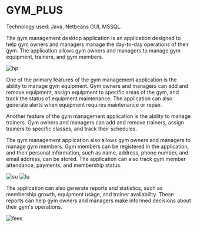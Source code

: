 # GYM_PLUS

Technology used: Java, Netbeans GUI, MSSQL.


The gym management desktop application is an application designed to help gym owners and managers manage the day-to-day operations of their gym. The application allows gym owners and managers to manage gym equipment, trainers, and gym members.


![hp](https://user-images.githubusercontent.com/65460301/230949408-8eda7aa2-789d-48db-87b3-feaf6d431fbf.png)


One of the primary features of the gym management application is the ability to manage gym equipment. Gym owners and managers can add and remove equipment, assign equipment to specific areas of the gym, and track the status of equipment maintenance. The application can also generate alerts when equipment requires maintenance or repair.

Another feature of the gym management application is the ability to manage trainers. Gym owners and managers can add and remove trainers, assign trainers to specific classes, and track their schedules. 

The gym management application also allows gym owners and managers to manage gym members. Gym members can be registered in the application, and their personal information, such as name, address, phone number, and email address, can be stored. The application can also track gym member attendance, payments, and membership status. 

![su](https://user-images.githubusercontent.com/65460301/230949428-5a064ffb-4f4c-49de-99f4-3fdaa1e762f1.png)
![lu](https://user-images.githubusercontent.com/65460301/230949419-5e0614bc-9b12-442f-aedc-314ebe0c7004.png)

The application can also generate reports and statistics, such as membership growth, equipment usage, and trainer availability. These reports can help gym owners and managers make informed decisions about their gym's operations.

![fees](https://user-images.githubusercontent.com/65460301/230949403-fc051560-7fae-41eb-9a2d-c260b3545ba2.png)
